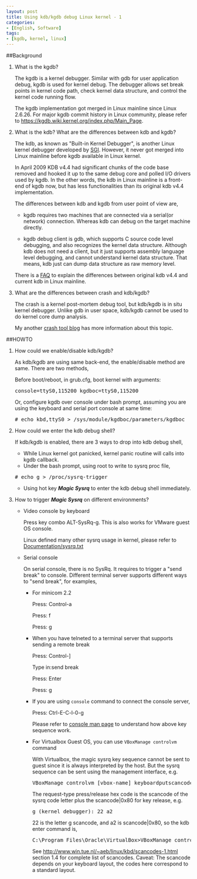 ```yaml
---
layout: post
title: Using kdb/kgdb debug Linux kernel - 1
categories:
- [English, Software]
tags:
- [kgdb, kernel, linux]
---
```


##Background

1. What is the kgdb?

	The kgdb is a kernel debugger. Similar with gdb for user application debug, kgdb is used for kernel debug.
	The debugger allows set break points in kernel code path, check kernel data structure, and control the kernel code running flow.
	
	The kgdb implementation got merged in Linux mainline since Linux 2.6.26.
	For major kgdb commit history in Linux community, please refer to <https://kgdb.wiki.kernel.org/index.php/Main_Page>.

2. What is the kdb? What are the differences between kdb and kgdb?

	The kdb, as known as "Built-in Kernel Debugger", is another Linux kernel debugger developed by [SGI](http://oss.sgi.com/projects/kdb/).
	However, it never got merged into Linux mainline before kgdb available in Linux kernel.
	
	In April 2009 KDB v4.4 had significant chunks of the code base removed and hooked it up to the same debug core and polled I/O drivers
	used by kgdb. In the other words, the kdb in Linux mainline is a front-end of kgdb now, but has less functionalities than its original
	kdb v4.4 implementation.
	
	The differences between kdb and kgdb from user point of view are,
	
	* kgdb requires two machines that are connected via a serial(or network) connection.
	  Whereas kdb can debug on the target machine directly.
	
	* kgdb debug client is gdb, which supports C source code level debugging, and also recognizes the kernel data structure.
	  Although kdb does not need a client, but it just supports assembly language level debugging, and cannot understand kernel data
	  structure. That means, kdb just can dump data structure as raw memory level.
	
	There is a [FAQ](https://kgdb.wiki.kernel.org/index.php/KDB_FAQ) to explain the differences between original kdb v4.4 and current kdb in
	Linux mainline.

3. What are the differences between crash and kdb/kgdb?

	The crash is a kernel post-mortem debug tool, but kdb/kgdb is in situ kernel debugger.
	Unlike gdb in user space, kdb/kgdb cannot be used to do kernel core dump analysis.

	My another [crash tool blog](https://oliveryang.net/2015/06/linux-crash-background/) has more information about this topic.

##HOWTO


1. How could we enable/disable kdb/kgdb?

	As kdb/kgdb are using same back-end, the enable/disable method are same. There are two methods,

	Before boot/reboot, in grub.cfg, boot kernel with arguments:

	<pre>console=ttyS0,115200 kgdboc=ttyS0,115200</pre>

	Or, configure kgdb over console under bash prompt, assuming you are using the keyboard and serial port console at same time:


	<pre># echo kbd,ttyS0 > /sys/module/kgdboc/parameters/kgdboc</pre>


2. How could we enter the kdb debug shell?

	If kdb/kgdb is enabled, there are 3 ways to drop into kdb debug shell,

	* While Linux kernel got panicked, kernel panic routine will calls into kgdb callback.
	* Under the bash prompt, using root to write to sysrq proc file,
		
	<pre># echo g > /proc/sysrq-trigger</pre>

	* Using hot key ***Magic Sysrq*** to enter the kdb debug shell immediately.

3. How to trigger ***Magic Sysrq*** on different environments?

	* Video console by keyboard

	  Press key combo ALT-SysRq-g. This is also works for VMware guest OS console.

	  Linux defined many other sysrq usage in kernel, please refer to
	  [Documentation/sysrq.txt](https://github.com/torvalds/linux/blob/master/Documentation/sysrq.txt)

	* Serial console

	  On serial console, there is no SysRq. It requires to trigger a "send break" to console.
	  Different terminal server supports different ways to "send break", for examples,


	  - For minicom 2.2
	
		  Press: Control-a
	
		  Press: f
	
		  Press: g
	
      - When you have telneted to a terminal server that supports sending a remote break
	
		  Press: Control-]
	
		  Type in:send break
	
		  Press: Enter
	
		  Press: g

	  - If you are using ```console``` command to connect the console server,
	  
	    Press: Ctrl-E-C-l-0-g

		Please refer to [console man page](http://www.conserver.com/docs/console.man.html) to understand how above key sequence work.

	  - For Virtualbox Guest OS, you can use ```VBoxManage controlvm``` command

	    With Virtualbox, the magic sysrq key sequence cannot be sent to guest since it is always interpreted by the host.
	    But the sysrq sequence can be sent using the management interface, e.g.

	   	<pre>VBoxManage controlvm [vbox-name] keyboardputscancode 1d 38 54 [request type press/release] d4 b8 9d</pre>

	    The request-type press/release hex code is the scancode of the sysrq code letter plus the scancode|0x80 for key release, e.g.

		<pre>g (kernel debugger): 22 a2</pre>

		22 is the letter g scancode, and a2 is scancode|0x80, so the kdb enter command is,

	    <pre>C:\Program Files\Oracle\VirtualBox>VBoxManage controlvm Ubuntu keyboardputscancode 1d 38 54 22 a2 d4 b8 9d</pre>

		See <http://www.win.tue.nl/~aeb/linux/kbd/scancodes-1.html> section 1.4 for complete list of scancodes.
		Caveat: The scancode depends on your keyboard layout, the codes here correspond to a standard layout.
